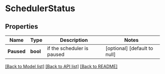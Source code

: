 # SchedulerStatus

## Properties
Name | Type | Description | Notes
------------ | ------------- | ------------- | -------------
**Paused** | **bool** | if the scheduler is paused | [optional] [default to null]

[[Back to Model list]](../README.md#documentation-for-models) [[Back to API list]](../README.md#documentation-for-api-endpoints) [[Back to README]](../README.md)


